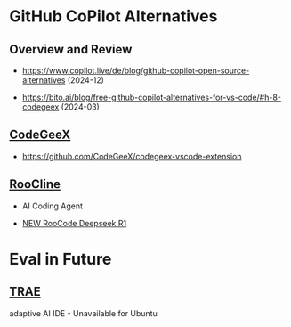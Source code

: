# GitHub CoPilot Alternatives

## Overview and Review
- https://www.copilot.live/de/blog/github-copilot-open-source-alternatives  (2024-12)

- https://bito.ai/blog/free-github-copilot-alternatives-for-vs-code/#h-8-codegeex  (2024-03)


## [CodeGeeX](https://arxiv.org/abs/2303.17568)

- https://github.com/CodeGeeX/codegeex-vscode-extension


## [RooCline](https://github.com/RooVetGit/Roo-Code)

- AI Coding Agent 

- [NEW RooCode Deepseek R1](https://www.youtube.com/watch?v=W_Dkr2QalNc)



# Eval in Future

## [TRAE](https://www.trae.ai/home)

adaptive AI IDE - Unavailable for Ubuntu


